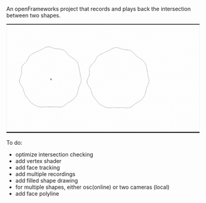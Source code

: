 An openFrameworks project that records and plays back the intersection between two shapes.

![Gif of two blobby shapes intersecting](./imgs/sample.gif)

To do:
- optimize intersection checking
- add vertex shader
- add face tracking
- add multiple recordings
- add filled shape drawing
- for multiple shapes, either osc(online) or two cameras (local)
- add face polyline
